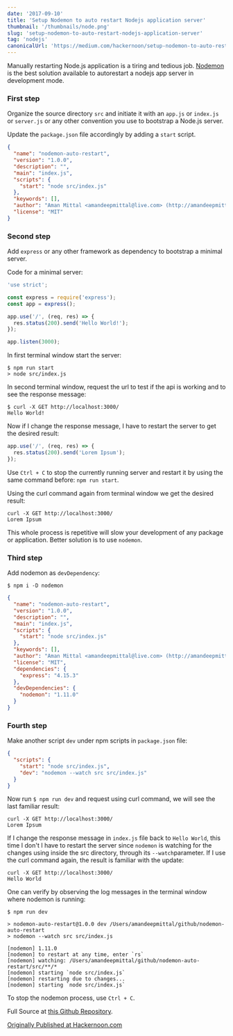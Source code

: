 ```yaml
---
date: '2017-09-10'
title: 'Setup Nodemon to auto restart Nodejs application server'
thumbnail: '/thumbnails/node.png'
slug: 'setup-nodemon-to-auto-restart-nodejs-application-server'
tag: 'nodejs'
canonicalUrl: 'https://medium.com/hackernoon/setup-nodemon-to-auto-restart-nodejs-application-server-8d8993b7dfd9'
---
```


Manually restarting Node.js application is a tiring and tedious job. [Nodemon](https://www.npmjs.com/package/nodemon) is the best solution available to autorestart a nodejs app server in development mode.

### First step

Organize the source directory `src` and initiate it with an `app.js` or `index.js` or `server.js` or any other convention you use to bootstrap a Node.js server.

Update the `package.json` file accordingly by adding a `start` script.

```json
{
  "name": "nodemon-auto-restart",
  "version": "1.0.0",
  "description": "",
  "main": "index.js",
  "scripts": {
    "start": "node src/index.js"
  },
  "keywords": [],
  "author": "Aman Mittal <amandeepmittal@live.com> (http://amandeepmittal.github.io/)",
  "license": "MIT"
}
```

### Second step

Add `express` or any other framework as dependency to bootstrap a minimal server.

Code for a minimal server:

```js
'use strict';

const express = require('express');
const app = express();

app.use('/', (req, res) => {
  res.status(200).send('Hello World!');
});

app.listen(3000);
```

In first terminal window start the server:

```shell
$ npm run start
> node src/index.js
```

In second terminal window, request the url to test if the api is working and to see the response message:

```shell
$ curl -X GET http://localhost:3000/
Hello World!
```

Now if I change the response message, I have to restart the server to get the desired result:

```js
app.use('/', (req, res) => {
  res.status(200).send('Lorem Ipsum');
});
```

Use `Ctrl + C` to stop the currently running server and restart it by using the same command before: `npm run start`.

Using the curl command again from terminal window we get the desired result:

```shell
curl -X GET http://localhost:3000/
Lorem Ipsum
```

This whole process is repetitive will slow your development of any package or application. Better solution is to use `nodemon`.

### Third step

Add nodemon as `devDependency`:

```shell
$ npm i -D nodemon
```

```json
{
  "name": "nodemon-auto-restart",
  "version": "1.0.0",
  "description": "",
  "main": "index.js",
  "scripts": {
    "start": "node src/index.js"
  },
  "keywords": [],
  "author": "Aman Mittal <amandeepmittal@live.com> (http://amandeepmittal.github.io/)",
  "license": "MIT",
  "dependencies": {
    "express": "4.15.3"
  },
  "devDependencies": {
    "nodemon": "1.11.0"
  }
}
```

### Fourth step

Make another script `dev` under npm scripts in `package.json` file:

```json
{
  "scripts": {
    "start": "node src/index.js",
    "dev": "nodemon --watch src src/index.js"
  }
}
```

Now run `$ npm run dev` and request using curl command, we will see the last familiar result:

```shell
curl -X GET http://localhost:3000/
Lorem Ipsum
```

If I change the response message in `index.js` file back to `Hello World`, this time I don't I have to restart the server since `nodemon` is watching for the changes using inside the src directory, through its `--watch`parameter. If I use the curl command again, the result is familiar with the update:

```shell
curl -X GET http://localhost:3000/
Hello World
```

One can verify by observing the log messages in the terminal window where nodemon is running:

```shell
$ npm run dev

> nodemon-auto-restart@1.0.0 dev /Users/amandeepmittal/github/nodemon-auto-restart
> nodemon --watch src src/index.js

[nodemon] 1.11.0
[nodemon] to restart at any time, enter `rs`
[nodemon] watching: /Users/amandeepmittal/github/nodemon-auto-restart/src/**/*
[nodemon] starting `node src/index.js`
[nodemon] restarting due to changes...
[nodemon] starting `node src/index.js`
```

To stop the nodemon process, use `Ctrl + C`.

Full Source at [this Github Repository](https://github.com/amandeepmittal/nodemon-auto-restart).

[Originally Published at Hackernoon.com](https://medium.com/hackernoon/setup-nodemon-to-auto-restart-nodejs-application-server-8d8993b7dfd9)
